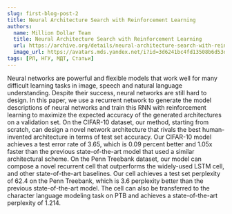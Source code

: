 ```yaml
---
slug: first-blog-post-2
title: Neural Architecture Search with Reinforcement Learning
authors:
  name: Million Dollar Team
  title: Neural Architecture Search with Reinforcement Learning
  url: https://archive.org/details/neural-architecture-search-with-reinforcement-learning
  image_url: https://avatars.mds.yandex.net/i?id=3d6241bc4fd13508b6d53d6076514efc220f72b7-10151263-images-thumbs&n=13
tags: [РЛ, НГУ, МДТ, Статьи]
---
```


Neural networks are powerful and flexible models that work well for many difficult learning tasks in image, speech and natural language understanding. Despite their success, neural networks are still hard to design. In this paper, we use a recurrent network to generate the model descriptions of neural networks and train this RNN with reinforcement learning to maximize the expected accuracy of the generated architectures on a validation set. On the CIFAR-10 dataset, our method, starting from scratch, can design a novel network architecture that rivals the best human-invented architecture in terms of test set accuracy. Our CIFAR-10 model achieves a test error rate of 3.65, which is 0.09 percent better and 1.05x faster than the previous state-of-the-art model that used a similar architectural scheme. On the Penn Treebank dataset, our model can compose a novel recurrent cell that outperforms the widely-used LSTM cell, and other state-of-the-art baselines. Our cell achieves a test set perplexity of 62.4 on the Penn Treebank, which is 3.6 perplexity better than the previous state-of-the-art model. The cell can also be transferred to the character language modeling task on PTB and achieves a state-of-the-art perplexity of 1.214.